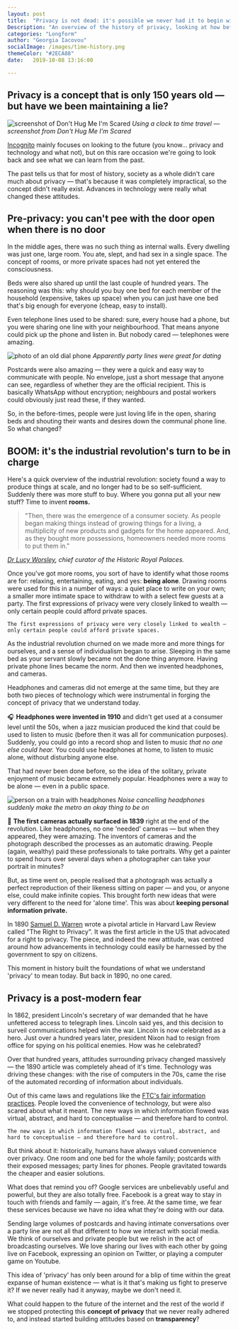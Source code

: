 ```yaml
---
layout: post
title:  "Privacy is not dead: it's possible we never had it to begin with"
Description: "An overview of the history of privacy, looking at how before the industrial revolution, people valued convenience over privacy, which is very similar to now."
categories: "Longform"
author: "Georgia Iacovou"
socialImage: /images/time-history.png
themeColor: "#2ECA88"
date:   2019-10-08 13:16:00

---
```


## Privacy is a concept that is only 150 years old — but have we been maintaining a lie?

![screenshot of Don't Hug Me I'm Scared](/images/time-history.png)
*Using a clock to time travel — screenshot from Don't Hug Me I'm Scared*

[Incognito](http://metomic.io/blog) mainly focuses on looking to the future (you know... privacy and technology and what not), but on this rare occasion we're going to look back and see what we can learn from the past.

The past tells us that for most of history, society as a whole didn't care much about privacy — that's because it was completely impractical, so the concept didn't really exist. Advances in technology were really what changed these attitudes.

## Pre-privacy: you can't pee with the door open when there is no door

In the middle ages, there was no such thing as internal walls. Every dwelling was just one, large room. You ate, slept, and had sex in a single space. The concept of rooms, or more private spaces had not yet entered the consciousness.

Beds were also shared up until the last couple of hundred years. The reasoning was this: why should you buy one bed for each member of the household (expensive, takes up space) when you can just have one bed that's big enough for everyone (cheap, easy to install).

Even telephone lines used to be shared: sure, every house had a phone, but you were sharing one line with your neighbourhood. That means anyone could pick up the phone and listen in. But nobody cared — telephones were amazing.

![photo of an old dial phone](/images/old-phone.jpg)
*Apparently party lines were great for dating*

Postcards were also amazing — they were a quick and easy way to communicate with people. No envelope, just a short message that anyone can see, regardless of whether they are the official recipient. This is basically WhatsApp without encryption; neighbours and postal workers could obviously just read these, if they wanted.

So, in the before-times, people were just loving life in the open, sharing beds and shouting their wants and desires down the communal phone line. So what changed?

## BOOM: it's the industrial revolution's turn to be in charge

Here's a quick overview of the industrial revolution: society found a way to produce things at scale, and no longer had to be so self-sufficient. Suddenly there was more stuff to buy. Where you gonna put all your new stuff? Time to invent **rooms.**

> "Then, there was the emergence of a consumer society. As people began making things instead of growing things for a living, a multiplicity of new products and gadgets for the home appeared. And, as they bought more possessions, homeowners needed more rooms to put them in."

*[Dr Lucy Worsley](https://www.bbc.co.uk/history/british/middle_ages/history_of_home.shtml), chief curator of the Historic Royal Palaces.*

Once you've got more rooms, you sort of have to identify what those rooms are for: relaxing, entertaining, eating, and yes: **being alone**. Drawing rooms were used for this in a number of ways: a quiet place to write on your own; a smaller more intimate space to withdraw to with a select few guests at a party. The first expressions of privacy were very closely linked to wealth — only certain people could afford private spaces.

`The first expressions of privacy were very closely linked to wealth — only certain people could afford private spaces.`

As the industrial revolution churned on we made more and more things for ourselves, and a sense of individualism began to arise. Sleeping in the same bed as your servant slowly became not the done thing anymore. Having private phone lines became the norm. And then we invented headphones, and cameras.

Headphones and cameras did not emerge at the same time, but they are both two pieces of technology which were instrumental in forging the concept of privacy that we understand today.

🎧 **Headphones were invented in 1910** and didn't get used at a consumer level until the 50s, when a jazz musician produced the kind that could be used to listen to music (before then it was all for communication purposes). Suddenly, you could go into a record shop and listen to music *that no one else could hear.* You could use headphones at home, to listen to music alone, without disturbing anyone else. 

That had never been done before, so the idea of the solitary, private enjoyment of music became extremely popular. Headphones were a way to be alone — even in a public space.

![person on a train with headphones](/images/private-headphones.jpg)
*Noise cancelling headphones suddenly make the metro an okay thing to be on*

📸 **The first cameras actually surfaced in 1839** right at the end of the revolution. Like headphones, no one 'needed' cameras — but when they appeared, they were amazing. The inventors of cameras and the photograph described the processes as an automatic drawing. People (again, wealthy) paid these professionals to take portraits. Why get a painter to spend hours over several days when a photographer can take your portrait in minutes?

But, as time went on, people realised that a photograph was actually a perfect reproduction of their likeness sitting on paper — and you, or anyone else, could make infinite copies. This brought forth new ideas that were very different to the need for 'alone time'. This was about **keeping personal information private.**

In 1890 [Samuel D. Warren](https://en.wikipedia.org/wiki/Samuel_D._Warren) wrote a pivotal article in Harvard Law Review called "The Right to Privacy". It was the first article in the US that advocated for a right to privacy. The piece, and indeed the new attitude, was centred around how advancements in technology could easily be harnessed by the government to spy on citizens. 

This moment in history built the foundations of what we understand 'privacy' to mean today. But back in 1890, no one cared.

## Privacy is a post-modern fear

In 1862, president Lincoln's secretary of war demanded that he have unfettered access to telegraph lines. Lincoln said yes, and this decision to surveil communications helped win the war. Lincoln is now celebrated as a hero. Just over a hundred years later, president Nixon had to resign from office for spying on his political enemies. How was he celebrated?

Over that hundred years, attitudes surrounding privacy changed massively — the 1890 article was completely ahead of it's time. Technology was driving these changes: with the rise of computers in the 70s, came the rise of the automated recording of information about individuals.

Out of this came laws and regulations like the [FTC's fair information practices](https://en.wikipedia.org/wiki/FTC_fair_information_practice). People loved the convenience of technology, but were also scared about what it meant. The new ways in which information flowed was virtual, abstract, and hard to conceptualise — and therefore hard to control. 

`The new ways in which information flowed was virtual, abstract, and hard to conceptualise — and therefore hard to control.` 

But think about it: historically, humans have always valued convenience over privacy. One room and one bed for the whole family; postcards with their exposed messages; party lines for phones. People gravitated towards the cheaper and easier solutions.

What does that remind you of? Google services are unbelievably useful and powerful, but they are also totally free. Facebook is a great way to stay in touch with friends and family — again, it's free. At the same time, we fear these services because we have no idea what they're doing with our data.

Sending large volumes of postcards and having intimate conversations over a party line are not all that different to how we interact with social media. We think of ourselves and private people but we relish in the act of broadcasting ourselves. We love sharing our lives with each other by going live on Facebook, expressing an opinion on Twitter, or playing a computer game on Youtube. 

This idea of 'privacy' has only been around for a blip of time within the great expanse of human existence — what is it that's making us fight to preserve it? If we never really had it anyway, maybe we don't need it. 

What could happen to the future of the internet and the rest of the world if we stopped protecting this **concept of privacy** that we never really adhered to, and instead started building attitudes based on **transparency**?